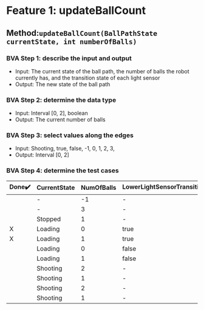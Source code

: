 # Feature 1: updateBallCount

## Method:`updateBallCount(BallPathState currentState, int numberOfBalls)`

### BVA Step 1: describe the input and output

* Input: The current state of the ball path, the number of balls the robot currently has, and the transition state of each light sensor
* Output: The new state of the ball path

### BVA Step 2: determine the data type

* Input: Interval [0, 2], boolean
* Output: The current number of balls

### BVA Step 3: select values along the edges

* Input: Shooting, true, false, -1, 0, 1, 2, 3,
* Output: Interval [0, 2]

### BVA Step 4: determine the test cases


| Done:heavy_check_mark: | CurrentState | NumOfBalls | LowerLightSensorTransitioned:pencil2: | ShooterLightSensorTransitioned:pencil2: | *NewNumBalls* | *Exception*     |
| ------------------------ | :------------- | ------------ | --------------------------------------- | ----------------------------------------- | --------------- | :---------------- |
|                        | -            | -1         | -                                     | -                                       | -             | IllegalArgument |
|                        | -            | 3          | -                                     | -                                       | -             | IllegalArgument |
|                        | Stopped      | 1          | -                                     | -                                       | 1             | -               |
| X                      | Loading      | 0          | true                                  | -                                       | 1             | -               |
| X                      | Loading      | 1          | true                                  | -                                       | 2             | -               |
|                        | Loading      | 0          | false                                 | -                                       | 0             | -               |
|                        | Loading      | 1          | false                                 | -                                       | 1             | -               |
|                        | Shooting     | 2          | -                                     | true                                    | 1             | -               |
|                        | Shooting     | 1          | -                                     | true                                    | 0             | -               |
|                        | Shooting     | 2          | -                                     | false                                   | 2             | -               |
|                        | Shooting     | 1          | -                                     | false                                   | 1             | -               |
